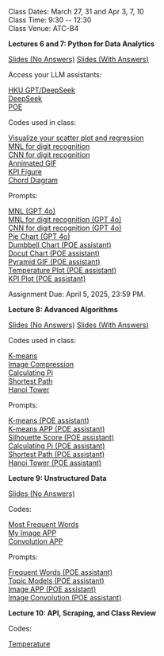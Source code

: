 Class Dates: March 27, 31 and Apr 3, 7, 10     
Class Time: 9:30 -- 12:30    
Class Venue: ATC-B4      

            
**Lectures 6 and 7: Python for Data Analytics**       

[Slides (No Answers)](https://ximarketing.github.io/class/Python/67-pre.pdf) [Slides (With Answers)](https://ximarketing.github.io/class/Python/67.pdf)           

Access your LLM assistants: 

[HKU GPT/DeepSeek](https://chatgpt.hku.hk/home)        
[DeepSeek](https://www.deepseek.com/)        
[POE](https://poe.com/)       

Codes used in class:     

[Visualize your scatter plot and regression](https://ximarketing.github.io/class/Python/regressionvisualizationAPP.txt)       
[MNL for digit recognition](https://ximarketing.github.io/class/Python/MNIST_MNL_train_and_APP.txt)       
[CNN for digit recognition](https://ximarketing.github.io/class/Python/MNIST_ANN_train_and_APP.txt)       
[Annimated GIF](https://ximarketing.github.io/class/Python/annimatedGIF.txt)          
[KPI Figure](https://ximarketing.github.io/class/Python/KPIfigure.txt)        
[Chord Diagram](https://ximarketing.github.io/class/Python/ChordDiagram.txt)       

Prompts:       
                   
[MNL (GPT 4o)](https://ximarketing.github.io/class/Python/MNLprompt.pdf)             
[MNL for digit recognition (GPT 4o)](https://ximarketing.github.io/class/Python/MNLdigit.pdf)             
[CNN for digit recognition (GPT 4o)](https://ximarketing.github.io/class/Python/CNNprompt.pdf)            
[Pie Chart (GPT 4o)](https://ximarketing.github.io/class/Python/piechartprompt.pdf)            
[Dumbbell Chart (POE assistant)](https://poe.com/s/Ao1Y9JI8ZjEyGhsHIvxe)        
[Docut Chart (POE assistant)](https://poe.com/s/7UYRSeXsPuJ8M38K24yS)       
[Pyramid GIF (POE assistant)](https://poe.com/s/0P06Fx21l9pHIsyV8LAz)       
[Temperature Plot (POE assistant)](https://poe.com/s/7L1Cy6y2we8H2S6gy6x5)       
[KPI Plot (POE assistant)](https://poe.com/s/fo78eeSGwHmbnWkUqZr0)         

Assignment Due: April 5, 2025, 23:59 PM.         

**Lecture 8: Advanced Algorithms**         
          
[Slides (No Answers)](https://ximarketing.github.io/class/Python/8-pre.pdf) [Slides (With Answers)](https://ximarketing.github.io/class/Python/8-pre.pdf)             
          
Codes used in class:     

[K-means](https://ximarketing.github.io/class/Python/kmeansAPP.txt)        
[Image Compression](https://ximarketing.github.io/class/Python/image_compression.txt)       
[Calculating Pi](https://ximarketing.github.io/class/Python/picode.txt)        
[Shortest Path](https://ximarketing.github.io/class/Python/dynamicprogrammingAPP.txt)        
[Hanoi Tower](https://ximarketing.github.io/class/Python/hanoi.txt)        

Prompts:

[K-means (POE assistant)](https://poe.com/s/Pi7O0ZZB1f0B8rDxQI21)       
[K-means APP (POE assistant)](https://poe.com/s/4sWUvc2IEtgRNvvGgCbE)        
[Silhouette Score (POE assistant)](https://poe.com/s/oah3vaVvb1KV883Gdo51)        
[Calculating Pi (POE assistant)](https://poe.com/s/5ZT01uSKXTffilSOTfTc)            
[Shortest Path (POE assistant)](https://poe.com/s/2pKO4xkTRDjL9KdFS90d)        
[Hanoi Tower (POE assistant)](https://poe.com/s/HBoPP3oTzsxHw6JXbYEv)          
        
**Lecture 9: Unstructured Data**      

[Slides (No Answers)](https://ximarketing.github.io/class/Python/9-pre.pdf)        

Codes:      

[Most Frequent Words](https://ximarketing.github.io/class/Python/frequent.txt)        
[My Image APP](https://ximarketing.github.io/class/Python/imageapp.txt)        
[Convolution APP](https://ximarketing.github.io/class/Python/kernel.txt)        

Prompts:       

[Frequent Words (POE assistant)](https://poe.com/s/URH7Mn4QLG30cCndISPJ)          
[Topic Models (POE assistant)](https://poe.com/s/9VRVTFtQnDXidpjITl2m)         
[Image APP (POE assistant)](https://poe.com/s/6Qrv73TCVWnrlOPyoKEU)        
[Image Convolution (POE assistant)](https://poe.com/s/OacIeAi27axBxeN3L3nb)            

        
**Lecture 10: API, Scraping, and Class Review**            

Codes:      

[Temperature](https://ximarketing.github.io/class/Python/temperatureAPP.txt)        



